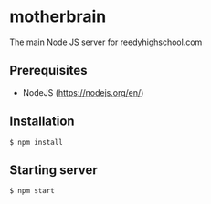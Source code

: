 # motherbrain
The main Node JS server for reedyhighschool.com

## Prerequisites
 * NodeJS (https://nodejs.org/en/)

## Installation

```
$ npm install
```

## Starting server

```
$ npm start
```